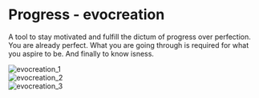 # Progress - evocreation

A tool to stay motivated and fulfill the dictum of progress over perfection. You are already perfect. What you are going through is required for what you aspire to be. And finally to know isness.

![evocreation_1](https://user-images.githubusercontent.com/76430758/175270333-d94426ff-d7e1-4dfc-bee3-bd4102bb90c7.gif)  
![evocreation_2](https://user-images.githubusercontent.com/76430758/175270659-6d292125-2c8b-4402-9b68-61ce1c39438a.gif)  
![evocreation_3](https://user-images.githubusercontent.com/76430758/175271957-aeafefbf-74a1-4028-a248-4aa86b0effda.gif)  


<!-- # create-svelte

Everything you need to build a Svelte project, powered by [`create-svelte`](https://github.com/sveltejs/kit/tree/master/packages/create-svelte).

## Creating a project

If you're seeing this, you've probably already done this step. Congrats!

```bash
# create a new project in the current directory
npm init svelte

# create a new project in my-app
npm init svelte my-app
```

## Developing

Once you've created a project and installed dependencies with `npm install` (or `pnpm install` or `yarn`), start a development server:

```bash
npm run dev

# or start the server and open the app in a new browser tab
npm run dev -- --open
```

## Building

To create a production version of your app:

```bash
npm run build
```

You can preview the production build with `npm run preview`.

> To deploy your app, you may need to install an [adapter](https://kit.svelte.dev/docs/adapters) for your target environment.
 -->
